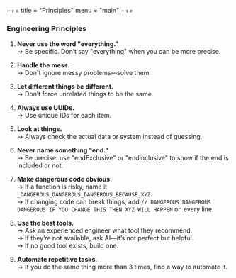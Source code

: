 +++
title = "Principles"
menu = "main"
+++


### **Engineering Principles**  

1. **Never use the word "everything."**  
   → Be specific. Don’t say "everything" when you can be more precise.

2. **Handle the mess.**  
   → Don't ignore messy problems—solve them.

3. **Let different things be different.**  
   → Don’t force unrelated things to be the same.

4. **Always use UUIDs.**  
   → Use unique IDs for each item.

5. **Look at things.**  
   → Always check the actual data or system instead of guessing.

6. **Never name something "end."**  
   → Be precise: use "endExclusive" or "endInclusive" to show if the end is included or not.

7. **Make dangerous code obvious.**  
   → If a function is risky, name it `_DANGEROUS_DANGEROUS_DANGEROUS_BECAUSE_XYZ`.  
   → If changing code can break things, add `// DANGEROUS DANGEROUS DANGEROUS IF YOU CHANGE THIS THEN XYZ WILL HAPPEN` on every line.

8. **Use the best tools.**  
   → Ask an experienced engineer what tool they recommend.  
   → If they’re not available, ask AI—it’s not perfect but helpful.  
   → If no good tool exists, build one.

9. **Automate repetitive tasks.**  
    → If you do the same thing more than 3 times, find a way to automate it.